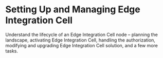 <!-- loio8f7abc251da34a1695f2824eff7d99f0 -->

# Setting Up and Managing Edge Integration Cell

Understand the lifecycle of an Edge Integration Cell node – planning the landscape, activating Edge Integration Cell, handling the authorization, modifying and upgrading Edge Integration Cell solution, and a few more tasks.


